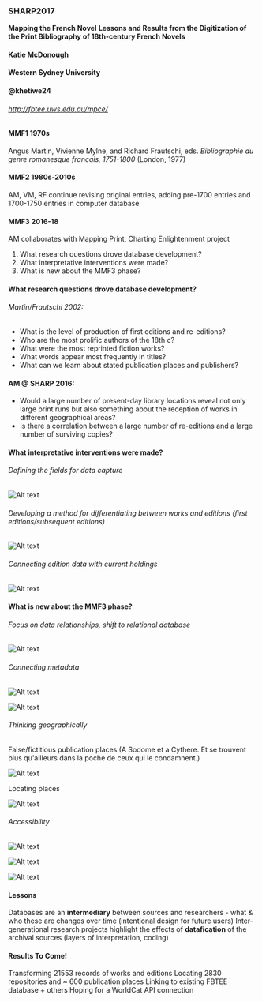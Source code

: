 ### SHARP2017
**Mapping the French Novel**
**Lessons and Results from the Digitization of the Print Bibliography of 18th-century French Novels**

#### Katie McDonough
#### Western Sydney University
#### @khetiwe24

###### http://fbtee.uws.edu.au/mpce/


#### MMF1		1970s	
Angus Martin, Vivienne Mylne, and Richard Frautschi, eds. *Bibliographie du genre romanesque francais, 1751-1800* (London, 1977)

#### MMF2		1980s-2010s 
AM, VM, RF continue revising original entries, adding pre-1700 entries and 1700-1750 entries in computer database

#### MMF3		2016-18	
AM collaborates with Mapping Print, Charting Enlightenment project


1. What research questions drove database development?
2. What interpretative interventions were made?
3. What is new about the MMF3 phase?


#### What research questions drove database development?

###### Martin/Frautschi 2002: 

- What is the level of production of first editions and re-editions?
- Who are the most prolific authors of the 18th c?
- What were the most reprinted fiction works?
- What words appear most frequently in titles?
- What can we learn about stated publication places and publishers?


#### AM @ SHARP 2016:

- Would a large number of present-day library locations reveal not only large print runs but also something about the reception of works in different geographical areas?
- Is there a correlation between a large number of re-editions and a large number of surviving copies? 


#### What interpretative interventions were made?

###### Defining the fields for data capture
![Alt text](images/MMF_fields.png)


###### Developing a method for differentiating between works and editions (first editions/subsequent editions)
![Alt text](images/MMF_identifiers.png)


###### Connecting edition data with current holdings
![Alt text](images/edition_location.png)


#### What is new about the MMF3 phase?	

###### Focus on data relationships, shift to relational database
![Alt text](images/notebook_export.png)


###### Connecting metadata
![Alt text](images/BnF_graph.jpg)


![Alt text](images/BnF_FRBR_example.jpg)


###### Thinking geographically
False/fictitious publication places 
(A Sodome et a Cythere. Et se trouvent plus qu'ailleurs dans la poche de ceux qui le condamnent.)


![Alt text](images/fictitious_imprints.png)


Locating places


![Alt text](images/place_geolocation_errors.png)


###### Accessibility


![Alt text](images/FBTEE_download.png)


![Alt text](images/linked_places_table.png)


![Alt text](images/BnF_libraire_scrape.png)


#### Lessons

Databases are an **intermediary** between sources and researchers - what & who these are changes over time (intentional design for future users)
Inter-generational research projects highlight the effects of **datafication** of the archival sources (layers of interpretation, coding)


#### Results To Come!

Transforming 21553 records of works and editions
Locating 2830 repositories and ~ 600 publication places
Linking to existing FBTEE database + others
Hoping for a WorldCat API connection
